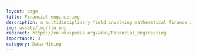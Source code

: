 ```yaml
---
layout: page
title: Financial engineering
description: a multidisciplinary field involving mathematical finance and computational finance
img: assets/img/fin.png
redirect: https://en.wikipedia.org/wiki/Financial_engineering
importance: 3
category: Data Mining
---
```


